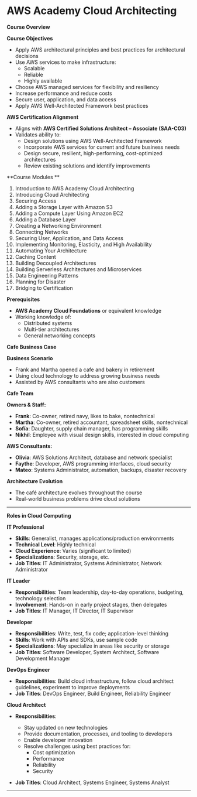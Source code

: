 # **AWS Academy Cloud Architecting**

**Course Overview**

**Course Objectives**
- Apply AWS architectural principles and best practices for architectural decisions
- Use AWS services to make infrastructure:
  - Scalable
  - Reliable 
  - Highly available
- Choose AWS managed services for flexibility and resiliency
- Increase performance and reduce costs
- Secure user, application, and data access
- Apply AWS Well-Architected Framework best practices

**AWS Certification Alignment**
- Aligns with **AWS Certified Solutions Architect – Associate (SAA-C03)**
- Validates ability to:
  - Design solutions using AWS Well-Architected Framework
  - Incorporate AWS services for current and future business needs
  - Design secure, resilient, high-performing, cost-optimized architectures
  - Review existing solutions and identify improvements

**Course Modules **
1. Introduction to AWS Academy Cloud Architecting
2. Introducing Cloud Architecting
3. Securing Access
4. Adding a Storage Layer with Amazon S3
5. Adding a Compute Layer Using Amazon EC2
6. Adding a Database Layer
7. Creating a Networking Environment
8. Connecting Networks
9. Securing User, Application, and Data Access
10. Implementing Monitoring, Elasticity, and High Availability
11. Automating Your Architecture
12. Caching Content
13. Building Decoupled Architectures
14. Building Serverless Architectures and Microservices
15. Data Engineering Patterns
16. Planning for Disaster
17. Bridging to Certification

**Prerequisites**
- **AWS Academy Cloud Foundations** or equivalent knowledge
- Working knowledge of:
  - Distributed systems
  - Multi-tier architectures
  - General networking concepts


**Cafe Business Case**

**Business Scenario**
- Frank and Martha opened a cafe and bakery in retirement
- Using cloud technology to address growing business needs
- Assisted by AWS consultants who are also customers

**Cafe Team**

**Owners & Staff:**
- **Frank**: Co-owner, retired navy, likes to bake, nontechnical
- **Martha**: Co-owner, retired accountant, spreadsheet skills, nontechnical
- **Sofía**: Daughter, supply chain manager, has programming skills
- **Nikhil**: Employee with visual design skills, interested in cloud computing

**AWS Consultants:**
- **Olivia**: AWS Solutions Architect, database and network specialist
- **Faythe**: Developer, AWS programming interfaces, cloud security
- **Mateo**: Systems Administrator, automation, backups, disaster recovery

**Architecture Evolution**
- The café architecture evolves throughout the course
- Real-world business problems drive cloud solutions

---

**Roles in Cloud Computing**

**IT Professional**
- **Skills**: Generalist, manages applications/production environments
- **Technical Level**: Highly technical
- **Cloud Experience**: Varies (significant to limited)
- **Specializations**: Security, storage, etc.
- **Job Titles**: IT Administrator, Systems Administrator, Network Administrator

**IT Leader**
- **Responsibilities**: Team leadership, day-to-day operations, budgeting, technology selection
- **Involvement**: Hands-on in early project stages, then delegates
- **Job Titles**: IT Manager, IT Director, IT Supervisor

**Developer**
- **Responsibilities**: Write, test, fix code; application-level thinking
- **Skills**: Work with APIs and SDKs, use sample code
- **Specializations**: May specialize in areas like security or storage
- **Job Titles**: Software Developer, System Architect, Software Development Manager

**DevOps Engineer**
- **Responsibilities**: Build cloud infrastructure, follow cloud architect guidelines, experiment to improve deployments
- **Job Titles**: DevOps Engineer, Build Engineer, Reliability Engineer

**Cloud Architect**
- **Responsibilities**: 
  - Stay updated on new technologies
  - Provide documentation, processes, and tooling to developers
  - Enable developer innovation
  - Resolve challenges using best practices for:
    - Cost optimization
    - Performance
    - Reliability
    - Security

- **Job Titles**: Cloud Architect, Systems Engineer, Systems Analyst

---
